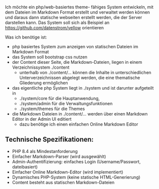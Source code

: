 Ich möchte ein php/web-basiertes theme- fähiges System entwickeln, mit dem Dateien im Markdown Format erstellt und verwaltet werden können und daraus dann statische webseiten erstellt werden, die der Server darstellen kann. 
Das System soll sich als Beispiel an https://github.com/datenstrom/yellow orientieren

Was ich benötige ist:
* php basiertes System zum anzeigen von statischen Dateien im Markdown Format
* das System soll bootstrap css nutzen
* der Content dieser Seite, die Markdown-Dateien, liegen in einem Verzeichnissystem ./content
  * unterhalb von ./content/... können die Inhalte in unterschiedlichen Unterverzeichnissen abgelegt werden, die eine thematische Gliederung ermöglichen
* das eigentliche php System liegt in ./system und ist darunter aufgeteilt in 
  * ./system/core für die Hauptanwendung, 
  * ./system/admin für die Verwaltungsfunktionen  
  * ./system/themes für die Themes
* die Markdown Dateien in ./content/... werden über einen Markdown Editor in der Admin UI editiert
  * dazu benötige ich einen einfachen Online Markdown Editor

## Technische Spezifikationen:
* PHP 8.4 als Mindestanforderung
* Einfacher Markdown-Parser (wird ausgewählt)
* Admin-Authentifizierung: einfaches Login (Username/Passwort, dateibasiert)
* Einfacher Online Markdown-Editor (wird implementiert)
* Dynamisches PHP-System (keine statische HTML-Generierung)
* Content besteht aus statischen Markdown-Dateien
